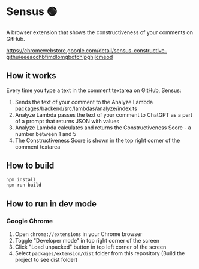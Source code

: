 # Sensus 🟢

A browser extension that shows the constructiveness of your comments on GitHub.

https://chromewebstore.google.com/detail/sensus-constructive-githu/eeeacchbfimdlomgbdfchlpghjlcmeod

## How it works

Every time you type a text in the comment textarea on GitHub, Sensus:

1. Sends the text of your comment to the Analyze Lambda packages/backend/src/lambdas/analyze/index.ts
1. Analyze Lambda passes the text of your comment to ChatGPT as a part of a prompt that returns JSON with values
1. Analyze Lambda calculates and returns the Constructiveness Score - a number between 1 and 5
1. The Constructiveness Score is shown in the top right corner of the comment textarea

## How to build

```sh
npm install
npm run build
```

## How to run in dev mode
### Google Chrome

1. Open `chrome://extensions` in your Chrome browser
1. Toggle "Developer mode" in top right corner of the screen
1. Click "Load unpacked" button in top left corner of the screen
1. Select `packages/extension/dist` folder from this repository (Build the project to see dist folder)